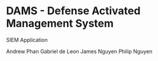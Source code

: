 # DAMS - Defense Activated Management System

SIEM Application

Andrew Phan Gabriel de Leon James Nguyen Philip Nguyen
